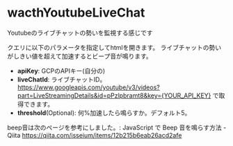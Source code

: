 # wacthYoutubeLiveChat
Youtubeのライブチャットの勢いを監視する感じです

クエリに以下のパラメータを指定してhtmlを開きます。
ライブチャットの勢いがしきい値を超えて加速するとビープ音が鳴ります。

 - **apiKey**: GCPのAPIキー(自分の)
 - **liveChatId**: ライブチャットID。https://www.googleapis.com/youtube/v3/videos?part=LiveStreamingDetails&id=pPzlpbramt8&key={YOUR_API_KEY} で取得できます。
 - **threshold**(Optional): 何%加速したら鳴らすか。デフォルト5。

beep音は次のページを参考にしました。:
JavaScript で Beep 音を鳴らす方法 - Qiita
https://qiita.com/isseium/items/12b215b6eab26acd2afe